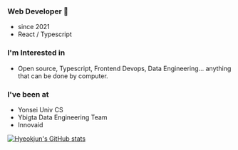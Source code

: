 ### Web Developer 👋

- since 2021
- React / Typescript

### I'm Interested in 

- Open source, Typescript, Frontend Devops, Data Engineering... anything that can be done by computer.

### I've been at

- Yonsei Univ CS
- Ybigta Data Engineering Team
- Innovaid


[![Hyeokjun's GitHub stats](https://github-readme-stats.vercel.app/api?username=ANTARES-KOR)](https://github.com/anuraghazra/github-readme-stats)

